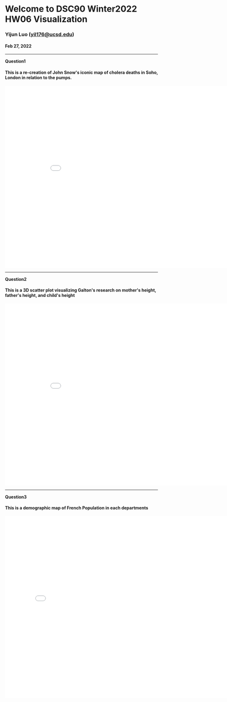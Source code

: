 # Welcome to DSC90 Winter2022 HW06 Visualization
### Yijun Luo (yil176@ucsd.edu)
#### Feb 27, 2022

---


**Question1**
#### This is a re-creation of John Snow's iconic map of cholera deaths in Soho, London in relation to the pumps.
<iframe src='snow-map.html' width=900 height=600 frameBorder=0></iframe>

---

**Question2**
#### This is a 3D scatter plot visualizing Galton's research on mother's height, father's height, and child's height
<iframe src='plotly-galton_fig.html' width=900 height=600 frameBorder=0></iframe>


---

**Question3**
#### This is a demographic map of French Population in each departments
<iframe src='plotly-france_fig.html' width=800 height=600 frameBorder=0></iframe>


